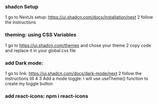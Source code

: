 ### shadcn Setup
1 go to NextJs setup: https://ui.shadcn.com/docs/installation/next
2 follow the instructions

### theming: using CSS Variables
1 go to https://ui.shadcn.com/themes and chose your theme
2 copy code and replace it in your global.css file


### add Dark mode:
1 go to link: https://ui.shadcn.com/docs/dark-mode/next
2 follow the instructions till 4
3 Add a mode toggle: I will use useTheme() function to create my toggle button

### add react-icons: npm i react-icons